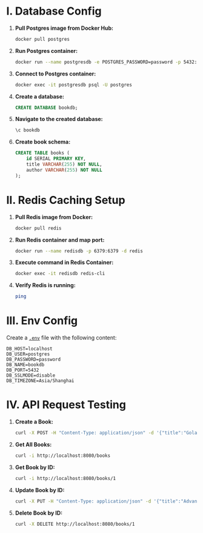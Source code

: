 # I. Database Config

1. **Pull Postgres image from Docker Hub:**

   ```sh
   docker pull postgres
   ```

2. **Run Postgres container:**

   ```sh
   docker run --name postgresdb -e POSTGRES_PASSWORD=password -p 5432:5432 -d postgres
   ```

3. **Connect to Postgres container:**

   ```sh
   docker exec -it postgresdb psql -U postgres
   ```

4. **Create a database:**

   ```sql
   CREATE DATABASE bookdb;
   ```

5. **Navigate to the created database:**

   ```sql
   \c bookdb
   ```

6. **Create book schema:**

   ```sql
   CREATE TABLE books (
       id SERIAL PRIMARY KEY,
       title VARCHAR(255) NOT NULL,
       author VARCHAR(255) NOT NULL
   );
   ```

# II. Redis Caching Setup

1. **Pull Redis image from Docker:**

   ```sh
   docker pull redis
   ```

2. **Run Redis container and map port:**

   ```sh
   docker run --name redisdb -p 6379:6379 -d redis
   ```

3. **Execute command in Redis Container:**

   ```sh
   docker exec -it redisdb redis-cli
   ```

4. **Verify Redis is running:**

   ```sh
   ping
   ```

# III. Env Config

Create a [`.env`](command:_github.copilot.openRelativePath?%5B%7B%22scheme%22%3A%22file%22%2C%22authority%22%3A%22%22%2C%22path%22%3A%22%2Fhome%2Fthanhnt%2FProgramming%2Fgo%2Fgin-books-api%2F.env%22%2C%22query%22%3A%22%22%2C%22fragment%22%3A%22%22%7D%2C%22d743820e-d803-4947-8088-bdc1f0215879%22%5D "/home/thanhnt/Programming/go/gin-books-api/.env") file with the following content:

```
DB_HOST=localhost
DB_USER=postgres
DB_PASSWORD=password
DB_NAME=bookdb
DB_PORT=5432
DB_SSLMODE=disable
DB_TIMEZONE=Asia/Shanghai
```

# IV. API Request Testing

1. **Create a Book:**

   ```sh
   curl -X POST -H "Content-Type: application/json" -d '{"title":"Golang 101", "author":"John Doe"}' http://localhost:8080/books
   ```

2. **Get All Books:**

   ```sh
   curl -i http://localhost:8080/books
   ```

3. **Get Book by ID:**

   ```sh
   curl -i http://localhost:8080/books/1
   ```

4. **Update Book by ID:**

   ```sh
   curl -X PUT -H "Content-Type: application/json" -d '{"title":"Advanced Golang", "author":"Jane Doe"}' http://localhost:8080/books/1
   ```

5. **Delete Book by ID:**

   ```sh
   curl -X DELETE http://localhost:8080/books/1
   ```